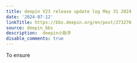 ```yaml
---
title: deepin V23 release update log May 31 2024
date: '2024-07-12'
linkTitle: https://bbs.deepin.org/en/post/273270
source: deepin_bbs
description:  deepin小助手 
disable_comments: true
---
```

To ensure 
